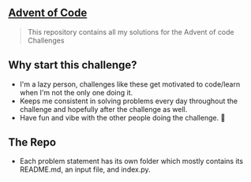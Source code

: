 ## [**Advent of Code**](https://adventofcode.com/2020/about)

>This repository contains all my solutions for the Advent of code Challenges

## Why start this challenge?
- I'm a lazy person, challenges like these get motivated to code/learn when I'm not the only one doing it.
- Keeps me consistent in solving problems every day throughout the challenge and hopefully after the challenge as well.
- Have fun and vibe with the other people doing the challenge. 🙌

## The Repo
- Each problem statement has its own folder which mostly contains its README.md, an input file, and index.py.